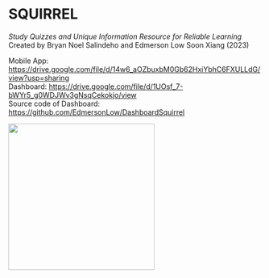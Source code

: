 # SQUIRREL
<i>Study Quizzes and Unique Information Resource for Reliable Learning</i><br>
Created by Bryan Noel Salindeho and Edmerson Low Soon Xiang (2023)

Mobile App: https://drive.google.com/file/d/14w6_aOZbuxbM0Gb62HxiYbhC6FXULLdG/view?usp=sharing <br>
Dashboard: https://drive.google.com/file/d/1UOsf_7-bWYr5_g0WDJWv3gNsqCekokjo/view <br>
Source code of Dashboard: https://github.com/EdmersonLow/DashboardSquirrel

<a href = "https://drive.google.com/file/d/14w6_aOZbuxbM0Gb62HxiYbhC6FXULLdG/view?usp=sharing"><img src = "https://drive.google.com/uc?id=1x-0l_DGnUvG0GeVmr-ixnhaMNNbb7-dC" width = "290"></a>
